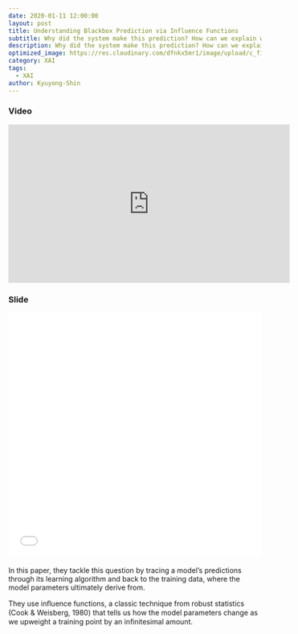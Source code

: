 ```yaml
---
date: 2020-01-11 12:00:00
layout: post
title: Understanding Blackbox Prediction via Influence Functions
subtitle: Why did the system make this prediction? How can we explain where the model came from?
description: Why did the system make this prediction? How can we explain where the model came from?
optimized_image: https://res.cloudinary.com/dfnkx5mr1/image/upload/c_fit,h_200,q_100,w_380/v1602307780/post_img/3D-black-box-artificial-intelligence-interviews-shutterstock-489987685_p014pw.jpg
category: XAI
tags:
  - XAI
author: Kyuyong-Shin
---
```


### Video
<iframe width="560" height="315" src="https://www.youtube.com/embed/sYoJ3V5NmMY" frameborder="0" allow="accelerometer; autoplay; clipboard-write; encrypted-media; gyroscope; picture-in-picture" allowfullscreen></iframe>

### Slide 
<iframe src="//www.slideshare.net/slideshow/embed_code/key/uv0Z9ukp85Rx4J" width="595" height="485" frameborder="0" marginwidth="0" marginheight="0" scrolling="no" style="border:1px solid #CCC; border-width:0px; margin-bottom:5px; max-width: 100%;" allowfullscreen> </iframe> 

In this paper, they tackle this question by tracing a model’s predictions through its learning algorithm and back to the training data, where the model parameters ultimately derive from.

They use inﬂuence functions, a classic technique from robust statistics (Cook & Weisberg, 1980) that tells us how the model parameters change as we upweight a training point by an inﬁnitesimal amount.